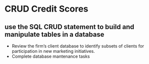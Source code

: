 # CRUD Credit Scores
## use the SQL CRUD statement to build and manipulate tables in a database
- Review the firm’s client database to identify subsets of clients for participation in new marketing initiatives.
- Complete database mantenance tasks
